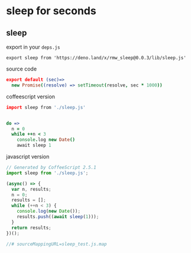 <!-- 本文件由 ./readme.make.md 自动生成，请不要直接修改此文件 -->

# sleep for seconds

## sleep

export in your `deps.js`

```
export sleep from 'https://deno.land/x/rmw_sleep@0.0.3/lib/sleep.js'
```

source code

```coffee
export default (sec)=>
  new Promise((resolve) => setTimeout(resolve, sec * 1000))


```

coffeescript version

```coffee
import sleep from './sleep.js'


do =>
  n = 0
  while ++n < 3
    console.log new Date()
    await sleep 1

```


javascript version

```javascript
// Generated by CoffeeScript 2.5.1
import sleep from './sleep.js';

(async() => {
  var n, results;
  n = 0;
  results = [];
  while (++n < 3) {
    console.log(new Date());
    results.push((await sleep(1)));
  }
  return results;
})();

//# sourceMappingURL=sleep_test.js.map

```
